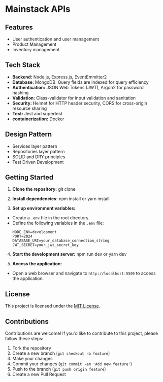 # Mainstack APIs

## Features
- User authentication and user management
- Product Management
- Inventory management

## Tech Stack
- **Backend:** Node.js, Express.js, EventEmmitter2
- **Database:** MongoDB. Query fields are indexed for query efficiency
- **Authentication:** JSON Web Tokens (JWT), Argon2 for password hashing
- **Validation:** Class-validator for input validation and sanitation
- **Security:** Helmet for HTTP header security, CORS for cross-origin resource sharing
- **Test:** Jest and supertest
- **containerization:** Docker


## Design Pattern
- Services layer pattern
- Repositories layer pattern
- SOLID and DRY principles
- Test Driven Development

## Getting Started
1. **Clone the repository:**
git clone 

2. **Install dependencies:**
npm install or yarn install

3. **Set up environment variables:**
- Create a `.env` file in the root directory.
- Define the following variables in the `.env` file:
  ```
  NODE_ENV=development
  PORT=2024
  DATABASE_URI=your_database_connection_string
  JWT_SECRET=your_jwt_secret_key
  ```

4. **Start the development server:**
npm run dev or yarn dev

5. **Access the application:**
- Open a web browser and navigate to `http://localhost:5500` to access the application.

## License
This project is licensed under the [MIT License](LICENSE).

## Contributions
Contributions are welcome! If you'd like to contribute to this project, please follow these steps:
1. Fork the repository
2. Create a new branch (`git checkout -b feature`)
3. Make your changes
4. Commit your changes (`git commit -am 'Add new feature'`)
5. Push to the branch (`git push origin feature`)
6. Create a new Pull Request

